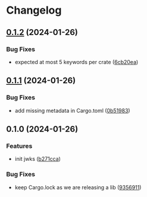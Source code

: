 # Changelog

## [0.1.2](https://github.com/chenhunghan/jwks/compare/v0.1.1...v0.1.2) (2024-01-26)


### Bug Fixes

* expected at most 5 keywords per crate ([6cb20ea](https://github.com/chenhunghan/jwks/commit/6cb20ea9e332d9cdaea31ce6f67f86fdec80ab7c))

## [0.1.1](https://github.com/chenhunghan/jwks/compare/v0.1.0...v0.1.1) (2024-01-26)


### Bug Fixes

* add missing metadata in Cargo.toml ([0b51983](https://github.com/chenhunghan/jwks/commit/0b51983e04bfa3e1a9338169c63a59fad8f28b50))

## 0.1.0 (2024-01-26)


### Features

* init jwks ([b271cca](https://github.com/chenhunghan/jwks/commit/b271cca05fe06cd85deff61111398064c521bf1a))


### Bug Fixes

* keep Cargo.lock as we are releasing a lib ([9356911](https://github.com/chenhunghan/jwks/commit/935691161948c7e715562918f945a51efad1e076))
